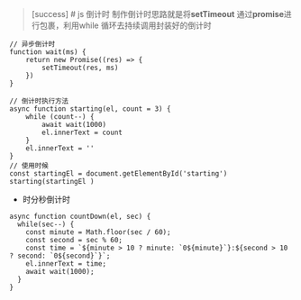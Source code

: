 >[success] # js 倒计时
制作倒计时思路就是将**setTimeout** 通过**promise**进行包裹，利用while 循环去持续调用封装好的倒计时
~~~
// 异步倒计时
function wait(ms) {
	return new Promise((res) => {
		setTimeout(res, ms)
	})
}

// 倒计时执行方法
async function starting(el, count = 3) {
	while (count--) {
		await wait(1000)
		el.innerText = count
	}
	el.innerText = ''
}
// 使用时候
const startingEl = document.getElementById('starting')
starting(startingEl )
~~~
* 时分秒倒计时
~~~
async function countDown(el, sec) {
  while(sec--) {
    const minute = Math.floor(sec / 60);
    const second = sec % 60;
    const time = `${minute > 10 ? minute: `0${minute}`}:${second > 10 ? second: `0${second}`}`;
    el.innerText = time;
    await wait(1000);
  }
}
~~~